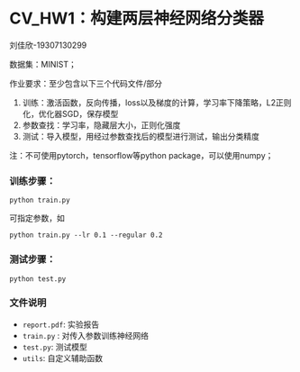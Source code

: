 # CV_HW1：构建两层神经网络分类器

刘佳欣-19307130299

数据集：MINIST；

作业要求：至少包含以下三个代码文件/部分
  1. 训练：激活函数，反向传播，loss以及梯度的计算，学习率下降策略，L2正则化，优化器SGD，保存模型
  2. 参数查找：学习率，隐藏层大小，正则化强度
  3. 测试：导入模型，用经过参数查找后的模型进行测试，输出分类精度

注：不可使用pytorch，tensorflow等python package，可以使用numpy；

### 训练步骤：
```shell
python train.py
```
可指定参数，如
```shell
python train.py --lr 0.1 --regular 0.2
```

### 测试步骤：
```shell
python test.py
```

### 文件说明

- `report.pdf`: 实验报告
- `train.py` : 对传入参数训练神经网络
- `test.py`: 测试模型
- `utils`: 自定义辅助函数

